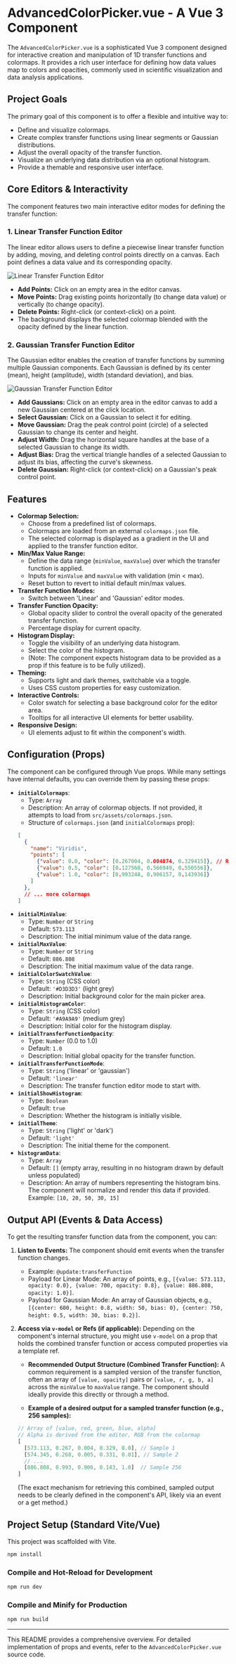 # AdvancedColorPicker.vue - A Vue 3 Component

The `AdvancedColorPicker.vue` is a sophisticated Vue 3 component designed for interactive creation and manipulation of 1D transfer functions and colormaps. It provides a rich user interface for defining how data values map to colors and opacities, commonly used in scientific visualization and data analysis applications.

## Project Goals

The primary goal of this component is to offer a flexible and intuitive way to:
*   Define and visualize colormaps.
*   Create complex transfer functions using linear segments or Gaussian distributions.
*   Adjust the overall opacity of the transfer function.
*   Visualize an underlying data distribution via an optional histogram.
*   Provide a themable and responsive user interface.

## Core Editors & Interactivity

The component features two main interactive editor modes for defining the transfer function:

### 1. Linear Transfer Function Editor

The linear editor allows users to define a piecewise linear transfer function by adding, moving, and deleting control points directly on a canvas. Each point defines a data value and its corresponding opacity.

![Linear Transfer Function Editor](docs/images/linear-editor.png)

*   **Add Points:** Click on an empty area in the editor canvas.
*   **Move Points:** Drag existing points horizontally (to change data value) or vertically (to change opacity).
*   **Delete Points:** Right-click (or context-click) on a point.
*   The background displays the selected colormap blended with the opacity defined by the linear function.

### 2. Gaussian Transfer Function Editor

The Gaussian editor enables the creation of transfer functions by summing multiple Gaussian components. Each Gaussian is defined by its center (mean), height (amplitude), width (standard deviation), and bias.

![Gaussian Transfer Function Editor](docs/images/gaussian-editor.png)

*   **Add Gaussians:** Click on an empty area in the editor canvas to add a new Gaussian centered at the click location.
*   **Select Gaussian:** Click on a Gaussian to select it for editing.
*   **Move Gaussian:** Drag the peak control point (circle) of a selected Gaussian to change its center and height.
*   **Adjust Width:** Drag the horizontal square handles at the base of a selected Gaussian to change its width.
*   **Adjust Bias:** Drag the vertical triangle handles of a selected Gaussian to adjust its bias, affecting the curve's skewness.
*   **Delete Gaussian:** Right-click (or context-click) on a Gaussian's peak control point.

## Features

*   **Colormap Selection:**
    *   Choose from a predefined list of colormaps.
    *   Colormaps are loaded from an external `colormaps.json` file.
    *   The selected colormap is displayed as a gradient in the UI and applied to the transfer function editor.
*   **Min/Max Value Range:**
    *   Define the data range (`minValue`, `maxValue`) over which the transfer function is applied.
    *   Inputs for `minValue` and `maxValue` with validation (min < max).
    *   Reset button to revert to initial default min/max values.
*   **Transfer Function Modes:**
    *   Switch between 'Linear' and 'Gaussian' editor modes.
*   **Transfer Function Opacity:**
    *   Global opacity slider to control the overall opacity of the generated transfer function.
    *   Percentage display for current opacity.
*   **Histogram Display:**
    *   Toggle the visibility of an underlying data histogram.
    *   Select the color of the histogram.
    *   (Note: The component expects histogram data to be provided as a prop if this feature is to be fully utilized).
*   **Theming:**
    *   Supports light and dark themes, switchable via a toggle.
    *   Uses CSS custom properties for easy customization.
*   **Interactive Controls:**
    *   Color swatch for selecting a base background color for the editor area.
    *   Tooltips for all interactive UI elements for better usability.
*   **Responsive Design:**
    *   UI elements adjust to fit within the component's width.

## Configuration (Props)

The component can be configured through Vue props. While many settings have internal defaults, you can override them by passing these props:

*   **`initialColormaps`**:
    *   Type: `Array`
    *   Description: An array of colormap objects. If not provided, it attempts to load from `src/assets/colormaps.json`.
    *   Structure of `colormaps.json` (and `initialColormaps` prop):
      ```json
      [
        {
          "name": "Viridis",
          "points": [
            {"value": 0.0, "color": [0.267004, 0.004874, 0.329415]}, // R, G, B values (0-1)
            {"value": 0.5, "color": [0.127568, 0.566949, 0.550556]},
            {"value": 1.0, "color": [0.993248, 0.906157, 0.143936]}
          ]
        },
        // ... more colormaps
      ]
      ```
*   **`initialMinValue`**:
    *   Type: `Number` or `String`
    *   Default: `573.113`
    *   Description: The initial minimum value of the data range.
*   **`initialMaxValue`**:
    *   Type: `Number` or `String`
    *   Default: `886.808`
    *   Description: The initial maximum value of the data range.
*   **`initialColorSwatchValue`**:
    *   Type: `String` (CSS color)
    *   Default: `'#D3D3D3'` (light grey)
    *   Description: Initial background color for the main picker area.
*   **`initialHistogramColor`**:
    *   Type: `String` (CSS color)
    *   Default: `'#A9A9A9'` (medium grey)
    *   Description: Initial color for the histogram display.
*   **`initialTransferFunctionOpacity`**:
    *   Type: `Number` (0.0 to 1.0)
    *   Default: `1.0`
    *   Description: Initial global opacity for the transfer function.
*   **`initialTransferFunctionMode`**:
    *   Type: `String` ('linear' or 'gaussian')
    *   Default: `'linear'`
    *   Description: The transfer function editor mode to start with.
*   **`initialShowHistogram`**:
    *   Type: `Boolean`
    *   Default: `true`
    *   Description: Whether the histogram is initially visible.
*   **`initialTheme`**:
    *   Type: `String` ('light' or 'dark')
    *   Default: `'light'`
    *   Description: The initial theme for the component.
*   **`histogramData`**:
    *   Type: `Array`
    *   Default: `[]` (empty array, resulting in no histogram drawn by default unless populated)
    *   Description: An array of numbers representing the histogram bins. The component will normalize and render this data if provided. Example: `[10, 20, 50, 30, 15]`

## Output API (Events & Data Access)

To get the resulting transfer function data from the component, you can:

1.  **Listen to Events:** The component should emit events when the transfer function changes.
    *   Example: `@update:transferFunction`
    *   Payload for Linear Mode: An array of points, e.g., `[{value: 573.113, opacity: 0.0}, {value: 700, opacity: 0.8}, {value: 886.808, opacity: 1.0}]`.
    *   Payload for Gaussian Mode: An array of Gaussian objects, e.g., `[{center: 600, height: 0.8, width: 50, bias: 0}, {center: 750, height: 0.5, width: 30, bias: 0.2}]`.

2.  **Access via `v-model` or Refs (if applicable):** Depending on the component's internal structure, you might use `v-model` on a prop that holds the combined transfer function or access computed properties via a template ref.

    *   **Recommended Output Structure (Combined Transfer Function):**
        A common requirement is a sampled version of the transfer function, often an array of `[value, opacity]` pairs or `[value, r, g, b, a]` across the `minValue` to `maxValue` range. The component should ideally provide this directly or through a method.

    *   **Example of a desired output for a sampled transfer function (e.g., 256 samples):**
      ```javascript
      // Array of [value, red, green, blue, alpha]
      // Alpha is derived from the editor, RGB from the colormap
      [
        [573.113, 0.267, 0.004, 0.329, 0.0], // Sample 1
        [574.345, 0.268, 0.005, 0.331, 0.01], // Sample 2
        // ...
        [886.808, 0.993, 0.906, 0.143, 1.0]  // Sample 256
      ]
      ```
      (The exact mechanism for retrieving this combined, sampled output needs to be clearly defined in the component's API, likely via an event or a get method.)

## Project Setup (Standard Vite/Vue)

This project was scaffolded with Vite.

```sh
npm install
```

### Compile and Hot-Reload for Development

```sh
npm run dev
```

### Compile and Minify for Production

```sh
npm run build
```
---

This README provides a comprehensive overview. For detailed implementation of props and events, refer to the `AdvancedColorPicker.vue` source code.
